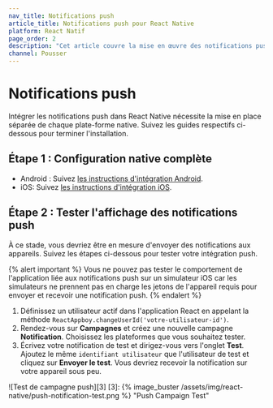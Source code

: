 ```yaml
---
nav_title: Notifications push
article_title: Notifications push pour React Native
platform: React Natif
page_order: 2
description: "Cet article couvre la mise en œuvre des notifications push sur React Native."
channel: Pousser
---
```


# Notifications push

Intégrer les notifications push dans React Native nécessite la mise en place séparée de chaque plate-forme native. Suivez les guides respectifs ci-dessous pour terminer l'installation.

## Étape 1 : Configuration native complète

- Android : Suivez [les instructions d'intégration Android][1].
- iOS: Suivez [les instructions d'intégration iOS][2].

## Étape 2 : Tester l'affichage des notifications push

À ce stade, vous devriez être en mesure d'envoyer des notifications aux appareils. Suivez les étapes ci-dessous pour tester votre intégration push.

{% alert important %}
Vous ne pouvez pas tester le comportement de l'application liée aux notifications push sur un simulateur iOS car les simulateurs ne prennent pas en charge les jetons de l'appareil requis pour envoyer et recevoir une notification push.
{% endalert %}

1. Définissez un utilisateur actif dans l'application React en appelant la méthode `ReactAppboy.changeUserId('votre-utilisateur-id')`.
2. Rendez-vous sur **Campagnes** et créez une nouvelle campagne **Notification**. Choisissez les plateformes que vous souhaitez tester.
3. Écrivez votre notification de test et dirigez-vous vers l'onglet **Test**. Ajoutez le même `identifiant utilisateur` que l'utilisateur de test et cliquez sur **Envoyer le test**. Vous devriez recevoir la notification sur votre appareil sous peu.

!\[Test de campagne push\]\[3\]
[3]: {% image_buster /assets/img/react-native/push-notification-test.png %} "Push Campaign Test"

[1]: {{site.baseurl}}/developer_guide/platform_integration_guides/android/push_notifications/integration/standard_integration/
[2]: {{site.baseurl}}/developer_guide/platform_integration_guides/ios/push_notifications/integration/


